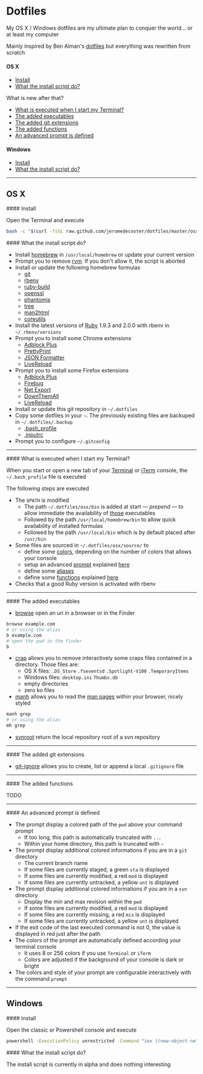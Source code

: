 Dotfiles
========

My OS X / Windows dotfiles are my ultimate plan to conquer the world... or at least my computer

Mainly inspired by Ben Alman's <a href="https://github.com/cowboy/dotfiles" target="_blank">dotfiles</a> but everything was rewritten from scratch

#### OS X
* [Install](#osx-install)
* [What the install script do?](#osx-what)

What is new after that?
* [What is executed when I start my Terminal?](#osx-executed)
* [The added executables](#osx-executables)
* [The added git extensions](#osx-git-extensions)
* [The added functions](#osx-functions)
* [An advanced prompt is defined](#osx-prompt)

#### Windows
* [Install](#win-install)
* [What the install script do?](#win-what)

- - -

## OS X
<a name="osx-install"/>
#### Install

Open the Terminal and execute

```bash
bash -c "$(curl -fsSL raw.github.com/jeromedecoster/dotfiles/master/osx/install)" && source ~/.bash_profile
```

<a name="osx-what"/>
#### What the install script do?

* Install <a href="http://brew.sh" target="_blank">homebrew</a> in `/usr/local/homebrew` or update your current version
* Prompt you to remove <a href="https://rvm.io" target="_blank">rvm</a>. If you don't allow it, the script is aborted
* Install or update the following homebrew formulas
  * <a href="https://github.com/mxcl/homebrew/blob/master/Library/Formula/git.rb" target="_blank">git</a>
  * <a href="https://github.com/mxcl/homebrew/blob/master/Library/Formula/rbenv.rb" target="_blank">rbenv</a>
  * <a href="https://github.com/mxcl/homebrew/blob/master/Library/Formula/ruby-build.rb" target="_blank">ruby-build</a>
  * <a href="https://github.com/mxcl/homebrew/blob/master/Library/Formula/openssl.rb" target="_blank">openssl</a>
  * <a href="https://github.com/mxcl/homebrew/blob/master/Library/Formula/phantomjs.rb" target="_blank">phantomjs</a>
  * <a href="https://github.com/mxcl/homebrew/blob/master/Library/Formula/tree.rb" target="_blank">tree</a>
  * <a href="https://github.com/mxcl/homebrew/blob/master/Library/Formula/man2html.rb" target="_blank">man2html</a>
  * <a href="https://github.com/mxcl/homebrew/blob/master/Library/Formula/coreutils.rb" target="_blank">coreutils</a>
* Install the latest versions of <a href="https://www.ruby-lang.org" target="_blank">Ruby</a> 1.9.3 and 2.0.0 with rbenv in `~/.rbenv/versions`
* Prompt you to install some Chrome extensions
  * <a href="https://chrome.google.com/webstore/detail/empty-title/cfhdojbkjhnklbpkdaibdccddilifddb" target="_blank">Adblock Plus</a>
  * <a href="https://chrome.google.com/webstore/detail/prettyprint/nipdlgebaanapcphbcidpmmmkcecpkhg" target="_blank">PrettyPrint</a>
  * <a href="https://chrome.google.com/webstore/detail/json-formatter/bcjindcccaagfpapjjmafapmmgkkhgoa" target="_blank">JSON Formatter</a>
  * <a href="https://chrome.google.com/webstore/detail/livereload/jnihajbhpnppcggbcgedagnkighmdlei" target="_blank">LiveReload</a>
* Prompt you to install some Firefox extensions
  * <a href="https://addons.mozilla.org/en-US/firefox/addon/adblock-plus" target="_blank">Adblock Plus</a>
  * <a href="https://addons.mozilla.org/en-US/firefox/addon/firebug" target="_blank">Firebug</a>
  * <a href="https://getfirebug.com/releases/netexport" target="_blank">Net Export</a>
  * <a href="https://addons.mozilla.org/en-US/firefox/addon/downthemall" target="_blank">DownThemAll</a>
  * <a href="http://help.livereload.com/kb/general-use/browser-extensions" target="_blank">LiveReload</a>
* Install or update this git repository in `~/.dotfiles`
* Copy some dotfiles in your `~`. The previously existing files are backuped in `~/.dotfiles/.backup`
  * <a href="https://github.com/jeromedecoster/dotfiles/blob/master/osx/user/.bash_profile" target="_blank">.bash_profile</a>
  * <a href="https://github.com/jeromedecoster/dotfiles/blob/master/osx/user/.inputrc" target="_blank">.inputrc</a>
* Prompt you to configure `~/.gitconfig`

- - -

<a name="osx-executed"/>
#### What is executed when I start my Terminal?

When you start or open a new tab of your <a href="http://en.wikipedia.org/wiki/Terminal_%28OS_X%29" target="_blank">Terminal</a> or <a href="http://en.wikipedia.org/wiki/ITerm2" target="_blank">iTerm</a> console, the `~/.bash_profile` file is executed

The following steps are executed
* The `$PATH` is modified
  * The path `~/.dotfiles/osx/bin` is added at start — *prepend* — to allow immediate the availability of <a href="https://github.com/jeromedecoster/dotfiles/tree/master/osx/bin" target="_blank">those</a> executables
  * Followed by the path `/usr/local/homebrew/bin` to allow quick availability of installed formulas
  * Followed by the path `/usr/local/bin` which is by default placed after `/usr/bin`
* Some files are sourced in `~/.dotfiles/osx/source/` to
  * define some <a href="https://github.com/jeromedecoster/dotfiles/blob/master/osx/source/colors.sh" target="_blank">colors</a>, depending on the number of colors that allows your console
  * setup an advanced <a href="https://github.com/jeromedecoster/dotfiles/blob/master/osx/source/prompt.sh" target="_blank">prompt</a> explained <a href="#osx-prompt">here</a>
  * define some <a href="https://github.com/jeromedecoster/dotfiles/blob/master/osx/source/aliases.sh" target="_blank">aliases</a>
  * define some <a href="https://github.com/jeromedecoster/dotfiles/blob/master/osx/source/functions.sh" target="_blank">functions</a> explained <a href="#osx-functions">here</a>
* Checks that a good Ruby version is activated with rbenv

- - -

<a name="osx-executables"/>
#### The added executables

* <a href="https://github.com/jeromedecoster/dotfiles/blob/master/osx/bin/browse" target="_blank">browse</a> open an uri in a browser or in the Finder

```bash
browse example.com
# or using the alias
b example.com
# open the pwd in the Finder
b
```

* <a href="https://github.com/jeromedecoster/dotfiles/blob/master/osx/bin/crap" target="_blank">crap</a> allows you to remove interactively some craps files contained in a directory. Those files are:
  * OS X files: `.DS_Store` `.fseventsd` `.Spotlight-V100` `.TemporaryItems`
  * Windows files: `desktop.ini` `Thumbs.db`
  * empty directories
  * zero ko files
* <a href="https://github.com/jeromedecoster/dotfiles/blob/master/osx/bin/manh" target="_blank">manh</a> allows you to read the <a href="http://en.wikipedia.org/wiki/Man_page" target="_blank">man pages</a> within your browser, nicely styled

```bash
manh grep
# or using the alias
mh grep
```

* <a href="https://github.com/jeromedecoster/dotfiles/blob/master/osx/bin/svnroot" target="_blank">svnroot</a> return the local repository root of a svn repository

- - -

<a name="osx-git-extensions"/>
#### The added git extensions

* <a href="https://github.com/jeromedecoster/dotfiles/blob/master/osx/bin/git-ignore" target="_blank">git-ignore</a> allows you to create, list or append a local `.gitignore` file

- - -

<a name="osx-functions"/>
#### The added functions

TODO

- - -

<a name="osx-prompt"/>
#### An advanced prompt is defined

* The prompt display a colored path of the `pwd` above your command prompt
  * If too long, this path is automatically truncated with `...`
  * Within your home directory, this path is truncated with `~`
* The prompt display additional colored informations if you are in a `git` directory
  * The current branch name
  * If some files are currently staged, a green `sta` is displayed
  * If some files are currently modified, a red `mod` is displayed
  * If some files are currently untracked, a yellow `unt` is displayed
* The prompt display additional colored informations if you are in a `svn` directory
  * Display the min and max revision within the `pwd`
  * If some files are currently modified, a red `mod` is displayed
  * If some files are currently missing, a red `mis` is displayed
  * If some files are currently untracked, a yellow `unt` is displayed
* If the exit code of the last executed command is not 0, the value is displayed in red just after the path
* The colors of the prompt are automatically defined according your terminal console
  * It uses 8 or 256 colors if you use `Terminal` or `iTerm`
  * Colors are adjusted if the background of your console is dark or bright
* The colors and style of your prompt are configurable interactively with the command `prompt`

- - -

## Windows
<a name="win-install"/>
#### Install

Open the classic or Powershell console and execute

```bash
powershell -ExecutionPolicy unrestricted -Command "iex ((new-object net.webclient).DownloadString('https://raw.github.com/jeromedecoster/dotfiles/master/win/install.ps1'))"
```

<a name="win-what"/>
#### What the install script do?

The install script is currently in alpha and does nothing interesting
